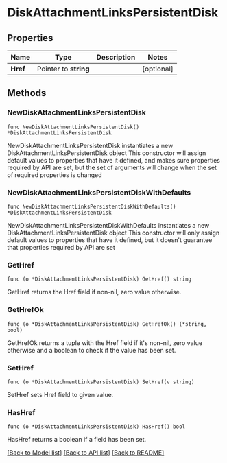 # DiskAttachmentLinksPersistentDisk

## Properties

Name | Type | Description | Notes
------------ | ------------- | ------------- | -------------
**Href** | Pointer to **string** |  | [optional] 

## Methods

### NewDiskAttachmentLinksPersistentDisk

`func NewDiskAttachmentLinksPersistentDisk() *DiskAttachmentLinksPersistentDisk`

NewDiskAttachmentLinksPersistentDisk instantiates a new DiskAttachmentLinksPersistentDisk object
This constructor will assign default values to properties that have it defined,
and makes sure properties required by API are set, but the set of arguments
will change when the set of required properties is changed

### NewDiskAttachmentLinksPersistentDiskWithDefaults

`func NewDiskAttachmentLinksPersistentDiskWithDefaults() *DiskAttachmentLinksPersistentDisk`

NewDiskAttachmentLinksPersistentDiskWithDefaults instantiates a new DiskAttachmentLinksPersistentDisk object
This constructor will only assign default values to properties that have it defined,
but it doesn't guarantee that properties required by API are set

### GetHref

`func (o *DiskAttachmentLinksPersistentDisk) GetHref() string`

GetHref returns the Href field if non-nil, zero value otherwise.

### GetHrefOk

`func (o *DiskAttachmentLinksPersistentDisk) GetHrefOk() (*string, bool)`

GetHrefOk returns a tuple with the Href field if it's non-nil, zero value otherwise
and a boolean to check if the value has been set.

### SetHref

`func (o *DiskAttachmentLinksPersistentDisk) SetHref(v string)`

SetHref sets Href field to given value.

### HasHref

`func (o *DiskAttachmentLinksPersistentDisk) HasHref() bool`

HasHref returns a boolean if a field has been set.


[[Back to Model list]](../README.md#documentation-for-models) [[Back to API list]](../README.md#documentation-for-api-endpoints) [[Back to README]](../README.md)


